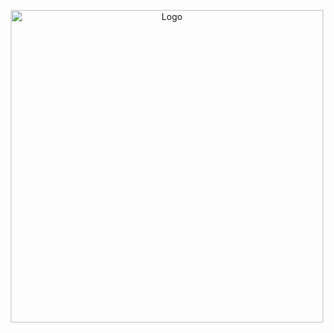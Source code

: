 <p align="center">
  <img src="https://github.com/tommyst0/catool/blob/main/image.png" alt="Logo" width="500"/>
</p>
